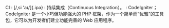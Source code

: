 CI
:    [/,si 'aɪ/]{.ipa}
:    持续集成（Continuous Integration）。
:    CodeIgniter；CodeIgniter 是一个小巧但功能强大的 PHP 框架，作为一个简单而“优雅”的工具包，它可以为开发者们建立功能完善的 Web 应用程序。
